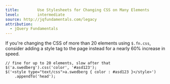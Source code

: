 ```yaml
---
title:        Use Stylesheets for Changing CSS on Many Elements
level:        intermediate
source: http://jqfundamentals.com/legacy
attribution: 
  - jQuery Fundamentals
---
```


If you're changing the CSS of more than 20 elements using `$.fn.css`, consider
adding a style tag to the page instead for a nearly 60% increase in speed.

```
// fine for up to 20 elements, slow after that
$('a.swedberg').css('color', '#asd123');
$('<style type="text/css">a.swedberg { color : #asd123 }</style>')
    .appendTo('head');
```
